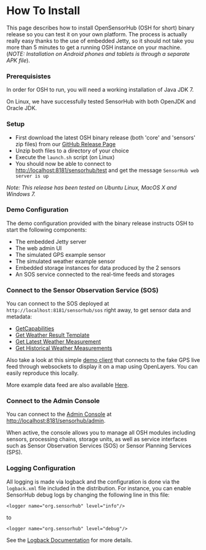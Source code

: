 How To Install
===

This page describes how to install OpenSensorHub (OSH for short) binary release so you can test it on your own platform. The process is actually really easy thanks to the use of embedded Jetty, so it should not take you more than 5 minutes to get a running OSH instance on your machine. (_NOTE: Installation on Android phones and tablets is through a separate APK file_).


### Prerequisistes

In order for OSH to run, you will need a working installation of Java JDK 7.

On Linux, we have successfully tested SensorHub with both OpenJDK and Oracle JDK.


### Setup

  * First download the latest OSH binary release (both 'core' and 'sensors' zip files) from our [GitHub Release Page](https://github.com/opensensorhub/osh-core/releases)
  * Unzip both files to a directory of your choice
  * Execute the `launch.sh` script (on Linux)
  * You should now be able to connect to <http://localhost:8181/sensorhub/test> and get the message `SensorHub web server is up`
  
*Note: This release has been tested on Ubuntu Linux, MacOS X and Windows 7.*


### Demo Configuration

The demo configuration provided with the binary release instructs OSH to start the following components:

  * The embedded Jetty server
  * The web admin UI
  * The simulated GPS example sensor
  * The simulated weather example sensor
  * Embedded storage instances for data produced by the 2 sensors
  * An SOS service connected to the real-time feeds and storages


### Connect to the Sensor Observation Service (SOS)

You can connect to the SOS deployed at `http://localhost:8181/sensorhub/sos` right away, to get sensor data and metadata:

  * [GetCapabilities](http://localhost:8181/sensorhub/sos?service=SOS&version=2.0&request=GetCapabilities)
  * [Get Weather Result Template](http://localhost:8181/sensorhub/sos?service=SOS&version=2.0&request=GetResultTemplate&offering=urn:mysos:offering03&observedProperty=http://sensorml.com/ont/swe/property/Weather)
  * [Get Latest Weather Measurement](http://localhost:8181/sensorhub/sos?service=SOS&version=2.0&request=GetResult&offering=urn:mysos:offering03&observedProperty=http://sensorml.com/ont/swe/property/Weather&temporalFilter=phenomenonTime,now)
  * [Get Historical Weather Measurements](http://localhost:8181/sensorhub/sos?service=SOS&version=2.0&request=GetResult&offering=urn:mysos:offering03&observedProperty=http://sensorml.com/ont/swe/property/Weather&temporalFilter=phenomenonTime,2015-01-01/now)
  
Also take a look at this simple [demo client](http://sensiasoft.net:8181/osm_client_websockets.html) that connects to the fake GPS live feed through websockets to display it on a map using OpenLayers. You can easily reproduce this locally.

More example data feed are also available [Here](http://sensiasoft.net:8181/demo.html).


### Connect to the Admin Console

You can connect to the [Admin Console](images/webui1.png "OSH Admin Web UI") at <http://localhost:8181/sensorhub/admin>.

When active, the console allows you to manage all OSH modules including sensors, processing chains, storage units, as well as service interfaces such as Sensor Observation Services (SOS) or Sensor Planning Services (SPS).


### Logging Configuration

All logging is made via logback and the configuration is done via the `logback.xml` file included in the distribution.
For instance, you can enable SensorHub debug logs by changing the following line in this file:

    <logger name="org.sensorhub" level="info"/>

to

    <logger name="org.sensorhub" level="debug"/>
    
See the [Logback Documentation](http://logback.qos.ch/manual/configuration.html#syntax) for more details. 

